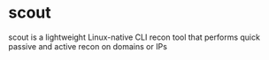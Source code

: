 # scout
scout is a lightweight Linux-native CLI recon tool that performs quick passive and active recon on domains or IPs
